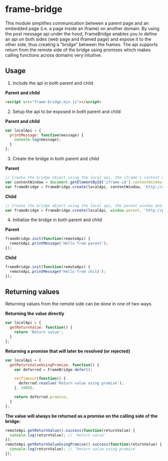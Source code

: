 frame-bridge
==========

This module simplifies communication between a parent page and an embedded page (i.e. a page inside an iframe) on another domain. By using the post message api under the hood, FrameBridge enables you to define an api on both sides (web page and iframed page) and expose it to the other side, thus creating a "bridge" between the frames. The api supports return from the remote side of the bridge using promises which makes calling functions across domains very intuitive.

## Usage

1) Include the api in both parent and child

**Parent and child**

```html
<script src="frame-bridge.min.js"></script>
```

2) Setup the api to be exposed in both parent and child

**Parent and child**

```javascript
var localApi = {
  printMessage: function(message) {
    console.log(message);
  }
};
```

3) Create the bridge in both parent and child

**Parent**

```javascript
// Create the bridge object using the local api, the iframe's content window and the child domain.
var contentWindow = document.getElementById('iframe-id').contentWindow;
var frameBridge = FrameBridge.create(localApi, contentWindow, 'http://child.domain.com');
```

**Child**

```javascript
// Create the bridge object using the local api, the parent window and the parent domain.
var frameBridge = FrameBridge.create(localApi, window.parent, 'http://parent.domain.com');
```

4) Initialize the bridge in both parent and child

**Parent**

```javascript
frameBridge.init(function(remoteApi) {
  remoteApi.printMessage('Hello from parent');
});
```

**Child**

```javascript
frameBridge.init(function(remoteApi) {
  remoteApi.printMessage('Hello from child');
});
```

## Returning values

Returning values from the remote side can be done in one of two ways.

**Returning the value directly**

```javascript
var localApi = {
  getReturnValue: function() {
    return 'Return value';
  }
};
```

**Returning a promise that will later be resolved (or rejected)**

```javascript
var localApi = {
  getReturnValueUsingPromise: function() {
    var deferred = FrameBridge.defer();

    setTimeout(function() {
      deferred.resolve('Return value using promise');
    }, 1000);

    return deferred.promise;
  }
};
```

**The value will always be returned as a promise on the calling side of the bridge:**

```javascript
remoteApi.getReturnValue().success(function(returnValue) {
  console.log(returnValue); // 'Return value'
});
remoteApi.getReturnValueUsingPromise().success(function(returnValue) {
  console.log(returnValue); // 'Return value using promise'
});
```
